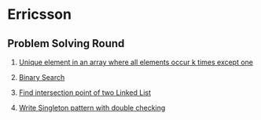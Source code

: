 # Erricsson

## Problem Solving Round

1. [Unique element in an array where all elements occur k times except one](https://www.geeksforgeeks.org/find-unique-element-element-occurs-k-times-except-one/)

2. [Binary Search](https://www.hackerrank.com/topics/binary-search)

3. [Find intersection point of two Linked List](https://www.geeksforgeeks.org/write-a-function-to-get-the-intersection-point-of-two-linked-lists/)

3. [Write Singleton pattern with double checking](http://csharpindepth.com/Articles/General/Singleton.aspx)
